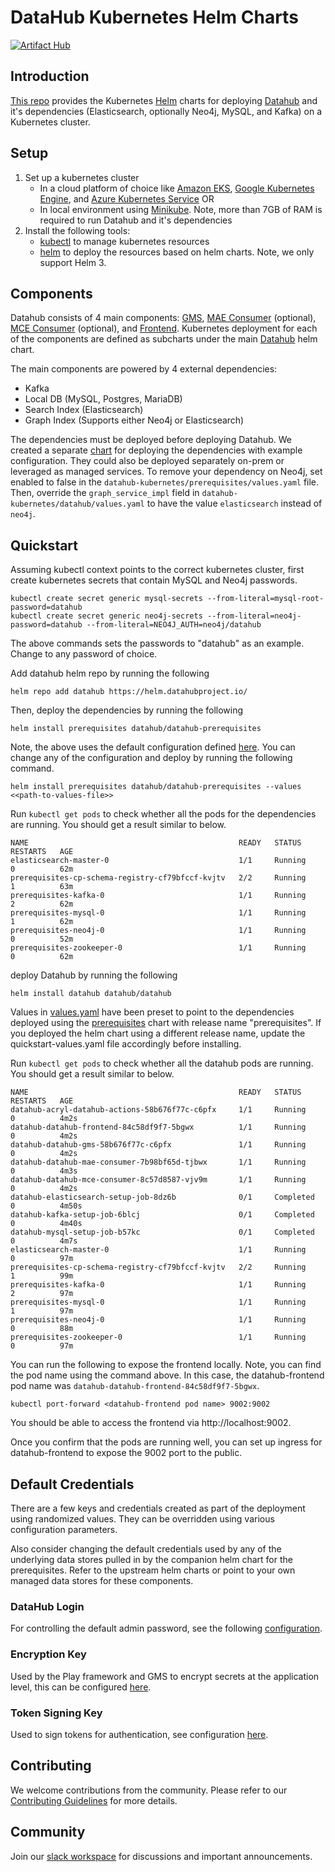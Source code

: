 # DataHub Kubernetes Helm Charts
[![Artifact Hub](https://img.shields.io/endpoint?url=https://artifacthub.io/badge/repository/datahub)](https://artifacthub.io/packages/search?repo=datahub)

## Introduction
[This repo](https://github.com/acryldata/datahub-helm) provides 
the Kubernetes [Helm](https://helm.sh/) charts for deploying 
[Datahub](https://github.com/linkedin/datahub) and it's dependencies 
(Elasticsearch, optionally Neo4j, MySQL, and Kafka) on a Kubernetes cluster.

## Setup
1. Set up a kubernetes cluster
   - In a cloud platform of choice like [Amazon EKS](https://aws.amazon.com/eks), 
     [Google Kubernetes Engine](https://cloud.google.com/kubernetes-engine), 
     and [Azure Kubernetes Service](https://azure.microsoft.com/en-us/services/kubernetes-service/) OR
   - In local environment using [Minikube](https://minikube.sigs.k8s.io/docs/). 
     Note, more than 7GB of RAM is required to run Datahub and it's dependencies 
2. Install the following tools: 
   - [kubectl](https://kubernetes.io/docs/tasks/tools/) to manage kubernetes resources
   - [helm](https://helm.sh/docs/intro/install/) to deploy the resources based on helm charts. 
     Note, we only support Helm 3.
   
## Components
Datahub consists of 4 main components: [GMS](https://datahubproject.io/docs/metadata-service/), 
[MAE Consumer](https://datahubproject.io/docs/metadata-jobs/mae-consumer-job) (optional), 
[MCE Consumer](https://datahubproject.io/docs/metadata-jobs/mce-consumer-job) (optional), and 
[Frontend](https://datahubproject.io/docs/datahub-frontend). Kubernetes deployment 
for each of the components are defined as subcharts under the main 
[Datahub](https://github.com/acryldata/datahub-helm/tree/master/charts/datahub) 
helm chart.

The main components are powered by 4 external dependencies:
- Kafka
- Local DB (MySQL, Postgres, MariaDB)
- Search Index (Elasticsearch)
- Graph Index (Supports either Neo4j or Elasticsearch)

The dependencies must be deployed before deploying Datahub. We created a separate 
[chart](https://github.com/acryldata/datahub-helm/tree/master/charts/prerequisites) 
for deploying the dependencies with example configuration. They could also be deployed 
separately on-prem or leveraged as managed services. To remove your dependency on Neo4j,
set enabled to false in the `datahub-kubernetes/prerequisites/values.yaml` file.
Then, override the `graph_service_impl` field in `datahub-kubernetes/datahub/values.yaml` to
have the value `elasticsearch` instead of `neo4j`.

## Quickstart
Assuming kubectl context points to the correct kubernetes cluster, first create kubernetes secrets that contain MySQL and Neo4j passwords. 

```(shell)
kubectl create secret generic mysql-secrets --from-literal=mysql-root-password=datahub
kubectl create secret generic neo4j-secrets --from-literal=neo4j-password=datahub --from-literal=NEO4J_AUTH=neo4j/datahub
```

The above commands sets the passwords to "datahub" as an example. Change to any password of choice. 

Add datahub helm repo by running the following

```(shell)
helm repo add datahub https://helm.datahubproject.io/
```

Then, deploy the dependencies by running the following

```(shell)
helm install prerequisites datahub/datahub-prerequisites
```

Note, the above uses the default configuration defined [here](https://github.com/acryldata/datahub-helm/blob/master/charts/prerequisites/values.yaml). You can change any of the configuration and deploy by running the following command. 

```(shell)
helm install prerequisites datahub/datahub-prerequisites --values <<path-to-values-file>>
```

Run `kubectl get pods` to check whether all the pods for the dependencies are running. 
You should get a result similar to below.

```
NAME                                               READY   STATUS      RESTARTS   AGE
elasticsearch-master-0                             1/1     Running     0          62m
prerequisites-cp-schema-registry-cf79bfccf-kvjtv   2/2     Running     1          63m
prerequisites-kafka-0                              1/1     Running     2          62m
prerequisites-mysql-0                              1/1     Running     1          62m
prerequisites-neo4j-0                              1/1     Running     0          52m
prerequisites-zookeeper-0                          1/1     Running     0          62m
```

deploy Datahub by running the following

```(shell)
helm install datahub datahub/datahub
```

Values in [values.yaml](https://github.com/acryldata/datahub-helm/blob/master/charts/datahub/values.yaml) 
have been preset to point to the dependencies deployed using the [prerequisites](https://github.com/acryldata/datahub-helm/tree/master/charts/prerequisites) 
chart with release name "prerequisites". If you deployed the helm chart using a different release name, update the quickstart-values.yaml file accordingly before installing. 

Run `kubectl get pods` to check whether all the datahub pods are running. You should get a result similar to below.

```
NAME                                               READY   STATUS      RESTARTS   AGE
datahub-acryl-datahub-actions-58b676f77c-c6pfx     1/1     Running     0          4m2s
datahub-datahub-frontend-84c58df9f7-5bgwx          1/1     Running     0          4m2s
datahub-datahub-gms-58b676f77c-c6pfx               1/1     Running     0          4m2s
datahub-datahub-mae-consumer-7b98bf65d-tjbwx       1/1     Running     0          4m3s
datahub-datahub-mce-consumer-8c57d8587-vjv9m       1/1     Running     0          4m2s
datahub-elasticsearch-setup-job-8dz6b              0/1     Completed   0          4m50s
datahub-kafka-setup-job-6blcj                      0/1     Completed   0          4m40s
datahub-mysql-setup-job-b57kc                      0/1     Completed   0          4m7s
elasticsearch-master-0                             1/1     Running     0          97m
prerequisites-cp-schema-registry-cf79bfccf-kvjtv   2/2     Running     1          99m
prerequisites-kafka-0                              1/1     Running     2          97m
prerequisites-mysql-0                              1/1     Running     1          97m
prerequisites-neo4j-0                              1/1     Running     0          88m
prerequisites-zookeeper-0                          1/1     Running     0          97m
```

You can run the following to expose the frontend locally. Note, you can find the pod name using the command above. 
In this case, the datahub-frontend pod name was `datahub-datahub-frontend-84c58df9f7-5bgwx`. 

```(shell)
kubectl port-forward <datahub-frontend pod name> 9002:9002
```

You should be able to access the frontend via http://localhost:9002. 

Once you confirm that the pods are running well, you can set up ingress for datahub-frontend 
to expose the 9002 port to the public.

## Default Credentials

There are a few keys and credentials created as part of the deployment using randomized values. They can be overridden using various configuration parameters.

Also consider changing the default credentials used by any of the underlying data stores pulled in by the companion helm chart for
the prerequisites. Refer to the upstream helm charts or point to your own managed data stores for these components.

### DataHub Login

For controlling the default admin password, see the following [configuration](charts/datahub/values.yaml#L36).

### Encryption Key

Used by the Play framework and GMS to encrypt secrets at the application level, this can be configured [here](charts/datahub/values.yaml#L579).

### Token Signing Key

Used to sign tokens for authentication, see configuration [here](charts/datahub/values.yaml#L605).

## Contributing

We welcome contributions from the community. Please refer to our [Contributing Guidelines](CONTRIBUTING.md) for more details. 

## Community

Join our [slack workspace](https://slack.datahubproject.io) for discussions and important announcements. 
